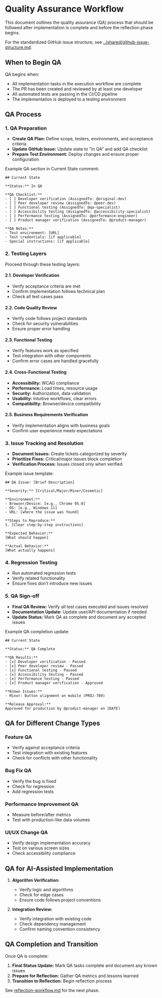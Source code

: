 # Quality Assurance Workflow

This document outlines the quality assurance (QA) process that should be followed after implementation is complete and before the reflection phase begins.

For the standardized GitHub issue structure, see [../shared/github-issue-structure.md](../shared/github-issue-structure.md).

## When to Begin QA

QA begins when:
- All implementation tasks in the execution workflow are complete
- The PR has been created and reviewed by at least one developer
- All automated tests are passing in the CI/CD pipeline
- The implementation is deployed to a testing environment

## QA Process

### 1. QA Preparation

- **Create QA Plan:** Define scope, testers, environments, and acceptance criteria
- **Update GitHub Issue:** Update state to "In QA" and add QA checklist
- **Prepare Test Environment:** Deploy changes and ensure proper configuration

Example QA section in Current State comment:

```
## Current State

**Status:** In QA

**QA Checklist:**
- [ ] Developer verification (AssignedTo: @original-dev)
- [ ] Peer developer review (AssignedTo: @peer-dev)
- [ ] Functional testing (AssignedTo: @qa-specialist)
- [ ] Accessibility testing (AssignedTo: @accessibility-specialist)
- [ ] Performance testing (AssignedTo: @performance-engineer)
- [ ] Product manager verification (AssignedTo: @product-manager)

**QA Notes:**
- Test environment: [URL]
- Test credentials: [if applicable]
- Special instructions: [if applicable]
```

### 2. Testing Layers

Proceed through these testing layers:

#### 2.1. Developer Verification
- Verify acceptance criteria are met
- Confirm implementation follows technical plan
- Check all test cases pass

#### 2.2. Code Quality Review
- Verify code follows project standards
- Check for security vulnerabilities
- Ensure proper error handling

#### 2.3. Functional Testing
- Verify features work as specified
- Test integration with other components
- Confirm error cases are handled gracefully

#### 2.4. Cross-Functional Testing
- **Accessibility:** WCAG compliance
- **Performance:** Load times, resource usage
- **Security:** Authorization, data validation
- **Usability:** Intuitive workflows, clear errors
- **Compatibility:** Browser/device compatibility

#### 2.5. Business Requirements Verification
- Verify implementation aligns with business goals
- Confirm user experience meets expectations

### 3. Issue Tracking and Resolution

- **Document Issues:** Create tickets categorized by severity
- **Prioritize Fixes:** Critical/major issues block completion
- **Verification Process:** Issues closed only when verified

Example issue template:

```
## QA Issue: [Brief Description]

**Severity:** [Critical/Major/Minor/Cosmetic]

**Environment:** 
- Browser/Device: [e.g., Chrome 95.0]
- OS: [e.g., Windows 11]
- URL: [where the issue was found]

**Steps to Reproduce:**
1. [Clear step-by-step instructions]

**Expected Behavior:**
[What should happen]

**Actual Behavior:**
[What actually happens]
```

### 4. Regression Testing

- Run automated regression tests
- Verify related functionality
- Ensure fixes don't introduce new issues

### 5. QA Sign-off

- **Final QA Review:** Verify all test cases executed and issues resolved
- **Documentation Update:** Update user/API documentation if needed
- **Update Status:** Mark QA as complete and document any accepted issues

Example QA completion update:

```
## Current State

**Status:** QA Complete

**QA Results:**
- [x] Developer verification - Passed
- [x] Peer developer review - Passed
- [x] Functional testing - Passed
- [x] Accessibility testing - Passed
- [x] Performance testing - Passed
- [x] Product manager verification - Approved

**Known Issues:**
- Minor: Button alignment on mobile (PROJ-789)

**Release Approval:**
Approved for production by @product-manager on [DATE]
```

## QA for Different Change Types

### Feature QA
- Verify against acceptance criteria
- Test integration with existing features
- Check for conflicts with other functionality

### Bug Fix QA
- Verify the bug is fixed
- Check for regression
- Add regression tests

### Performance Improvement QA
- Measure before/after metrics
- Test with production-like data volumes

### UI/UX Change QA
- Verify design implementation accuracy
- Test on various screen sizes
- Check accessibility compliance

## QA for AI-Assisted Implementation

1. **Algorithm Verification:**
   - Verify logic and algorithms
   - Check for edge cases
   - Ensure code follows project conventions

2. **Integration Review:**
   - Verify integration with existing code
   - Check dependency management
   - Confirm naming convention consistency

## QA Completion and Transition

Once QA is complete:

1. **Final Status Update:** Mark QA tasks complete and document any known issues
2. **Prepare for Reflection:** Gather QA metrics and lessons learned
3. **Transition to Reflection:** Begin reflection process

See [reflection-workflow.md](reflection-workflow.md) for the next phase.